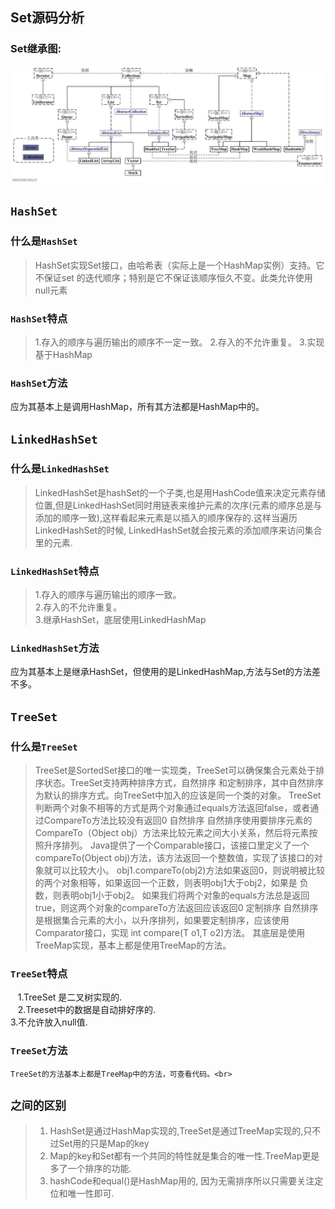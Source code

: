 ## Set源码分析
### Set继承图:
![](https://github.com/SinceNovember/Collections/blob/master/extendsimages/tup.jpg)
## `HashSet`
### 什么是`HashSet`
>HashSet实现Set接口，由哈希表（实际上是一个HashMap实例）支持。它不保证set 的迭代顺序；特别是它不保证该顺序恒久不变。此类允许使用null元素
### `HashSet`特点
>  1.存入的顺序与遍历输出的顺序不一定一致。
   2.存入的不允许重复。
   3.实现基于HashMap
### `HashSet`方法
  应为其基本上是调用HashMap，所有其方法都是HashMap中的。
## `LinkedHashSet`
### 什么是`LinkedHashSet`
>LinkedHashSet是hashSet的一个子类,也是用HashCode值来决定元素存储位置,但是LinkedHashSet同时用链表来维护元素的次序(元素的顺序总是与添加的顺序一致),这样看起来元素是以插入的顺序保存的.这样当遍历LinkedHashSet的时候,
LinkedHashSet就会按元素的添加顺序来访问集合里的元素.
### `LinkedHashSet`特点
  >1.存入的顺序与遍历输出的顺序一致。<br>
  >2.存入的不允许重复。<br>
  >3.继承HashSet，底层使用LinkedHashMap<br>
### `LinkedHashSet`方法
  应为其基本上是继承HashSet，但使用的是LinkedHashMap,方法与Set的方法差不多。
## `TreeSet`
### 什么是`TreeSet`
>TreeSet是SortedSet接口的唯一实现类，TreeSet可以确保集合元素处于排序状态。TreeSet支持两种排序方式，自然排序 和定制排序，其中自然排序为默认的排序方式。向TreeSet中加入的应该是同一个类的对象。
TreeSet判断两个对象不相等的方式是两个对象通过equals方法返回false，或者通过CompareTo方法比较没有返回0
自然排序
自然排序使用要排序元素的CompareTo（Object obj）方法来比较元素之间大小关系，然后将元素按照升序排列。
Java提供了一个Comparable接口，该接口里定义了一个compareTo(Object obj)方法，该方法返回一个整数值，实现了该接口的对象就可以比较大小。
obj1.compareTo(obj2)方法如果返回0，则说明被比较的两个对象相等，如果返回一个正数，则表明obj1大于obj2，如果是 负数，则表明obj1小于obj2。
如果我们将两个对象的equals方法总是返回true，则这两个对象的compareTo方法返回应该返回0
定制排序
自然排序是根据集合元素的大小，以升序排列，如果要定制排序，应该使用Comparator接口，实现 int compare(T o1,T o2)方法。
其底层是使用TreeMap实现，基本上都是使用TreeMap的方法。
### `TreeSet`特点
    1.TreeSet 是二叉树实现的.<br>
    2.Treeset中的数据是自动排好序的.<br>
    3.不允许放入null值.<br>
### `TreeSet`方法
    TreeSet的方法基本上都是TreeMap中的方法，可查看代码。<br>
## `之间的区别`
> 1. HashSet是通过HashMap实现的,TreeSet是通过TreeMap实现的,只不过Set用的只是Map的key<br>
> 2. Map的key和Set都有一个共同的特性就是集合的唯一性.TreeMap更是多了一个排序的功能.<br>
> 3. hashCode和equal()是HashMap用的, 因为无需排序所以只需要关注定位和唯一性即可.<br>
